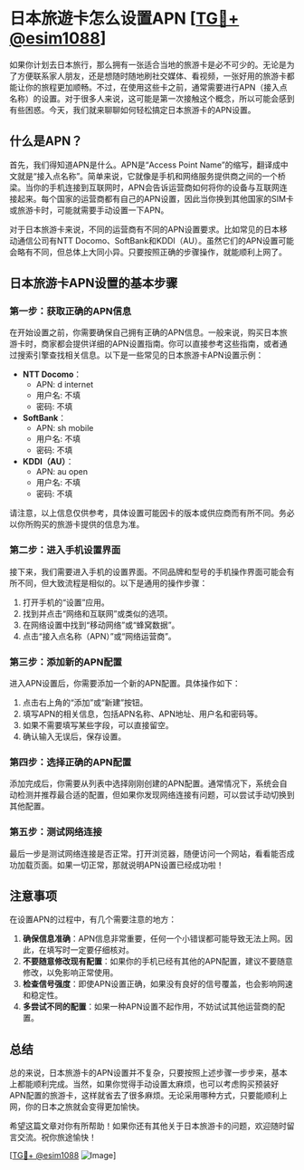 # 日本旅遊卡怎么设置APN [[TG💪+ @esim1088](https://t.me/s/esim1088)]

如果你计划去日本旅行，那么拥有一张适合当地的旅游卡是必不可少的。无论是为了方便联系家人朋友，还是想随时随地刷社交媒体、看视频，一张好用的旅游卡都能让你的旅程更加顺畅。不过，在使用这些卡之前，通常需要进行APN（接入点名称）的设置。对于很多人来说，这可能是第一次接触这个概念，所以可能会感到有些困惑。今天，我们就来聊聊如何轻松搞定日本旅游卡的APN设置。

## 什么是APN？

首先，我们得知道APN是什么。APN是“Access Point Name”的缩写，翻译成中文就是“接入点名称”。简单来说，它就像是手机和网络服务提供商之间的一个桥梁。当你的手机连接到互联网时，APN会告诉运营商如何将你的设备与互联网连接起来。每个国家的运营商都有自己的APN设置，因此当你换到其他国家的SIM卡或旅游卡时，可能就需要手动设置一下APN。

对于日本旅游卡来说，不同的运营商有不同的APN设置要求。比如常见的日本移动通信公司有NTT Docomo、SoftBank和KDDI（AU）。虽然它们的APN设置可能会略有不同，但总体上大同小异。只要按照正确的步骤操作，就能顺利上网了。

## 日本旅游卡APN设置的基本步骤

### 第一步：获取正确的APN信息

在开始设置之前，你需要确保自己拥有正确的APN信息。一般来说，购买日本旅游卡时，商家都会提供详细的APN设置指南。你可以直接参考这些指南，或者通过搜索引擎查找相关信息。以下是一些常见的日本旅游卡APN设置示例：

- **NTT Docomo**：
  - APN: d internet
  - 用户名: 不填
  - 密码: 不填
- **SoftBank**：
  - APN: sh mobile
  - 用户名: 不填
  - 密码: 不填
- **KDDI（AU）**：
  - APN: au open
  - 用户名: 不填
  - 密码: 不填

请注意，以上信息仅供参考，具体设置可能因卡的版本或供应商而有所不同。务必以你所购买的旅游卡提供的信息为准。

### 第二步：进入手机设置界面

接下来，我们需要进入手机的设置界面。不同品牌和型号的手机操作界面可能会有所不同，但大致流程是相似的。以下是通用的操作步骤：

1. 打开手机的“设置”应用。
2. 找到并点击“网络和互联网”或类似的选项。
3. 在网络设置中找到“移动网络”或“蜂窝数据”。
4. 点击“接入点名称（APN）”或“网络运营商”。

### 第三步：添加新的APN配置

进入APN设置后，你需要添加一个新的APN配置。具体操作如下：

1. 点击右上角的“添加”或“新建”按钮。
2. 填写APN的相关信息，包括APN名称、APN地址、用户名和密码等。
3. 如果不需要填写某些字段，可以直接留空。
4. 确认输入无误后，保存设置。

### 第四步：选择正确的APN配置

添加完成后，你需要从列表中选择刚刚创建的APN配置。通常情况下，系统会自动检测并推荐最合适的配置，但如果你发现网络连接有问题，可以尝试手动切换到其他配置。

### 第五步：测试网络连接

最后一步是测试网络连接是否正常。打开浏览器，随便访问一个网站，看看能否成功加载页面。如果一切正常，那就说明APN设置已经成功啦！

## 注意事项

在设置APN的过程中，有几个需要注意的地方：

1. **确保信息准确**：APN信息非常重要，任何一个小错误都可能导致无法上网。因此，在填写时一定要仔细核对。
2. **不要随意修改现有配置**：如果你的手机已经有其他的APN配置，建议不要随意修改，以免影响正常使用。
3. **检查信号强度**：即使APN设置正确，如果没有良好的信号覆盖，也会影响网速和稳定性。
4. **多尝试不同的配置**：如果一种APN设置不起作用，不妨试试其他运营商的配置。

## 总结

总的来说，日本旅游卡的APN设置并不复杂，只要按照上述步骤一步步来，基本上都能顺利完成。当然，如果你觉得手动设置太麻烦，也可以考虑购买预装好APN配置的旅游卡，这样就省去了很多麻烦。无论采用哪种方式，只要能顺利上网，你的日本之旅就会变得更加愉快。

希望这篇文章对你有所帮助！如果你还有其他关于日本旅游卡的问题，欢迎随时留言交流。祝你旅途愉快！

[[TG💪+ @esim1088](https://t.me/s/esim1088) ![Image](https://i.postimg.cc/4NQfJmqS/Snipaste-2025-05-13-00-14-12.png)]